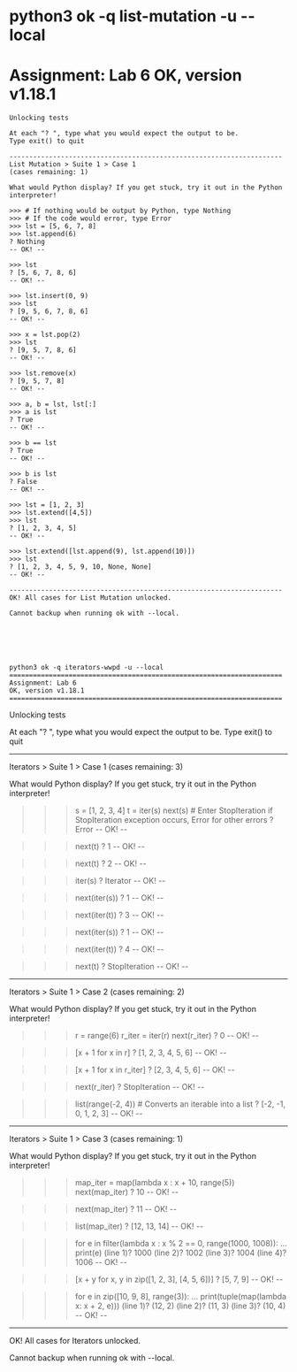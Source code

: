 python3 ok -q list-mutation -u --local    
=====================================================================
Assignment: Lab 6
OK, version v1.18.1
=====================================================================

~~~~~~~~~~~~~~~~~~~~~~~~~~~~~~~~~~~~~~~~~~~~~~~~~~~~~~~~~~~~~~~~~~~~~
Unlocking tests

At each "? ", type what you would expect the output to be.
Type exit() to quit

---------------------------------------------------------------------
List Mutation > Suite 1 > Case 1
(cases remaining: 1)

What would Python display? If you get stuck, try it out in the Python
interpreter!

>>> # If nothing would be output by Python, type Nothing
>>> # If the code would error, type Error
>>> lst = [5, 6, 7, 8]
>>> lst.append(6)
? Nothing
-- OK! --

>>> lst
? [5, 6, 7, 8, 6]
-- OK! --

>>> lst.insert(0, 9)
>>> lst
? [9, 5, 6, 7, 8, 6]
-- OK! --

>>> x = lst.pop(2)
>>> lst
? [9, 5, 7, 8, 6]
-- OK! --

>>> lst.remove(x)
? [9, 5, 7, 8]
-- OK! --

>>> a, b = lst, lst[:]
>>> a is lst
? True
-- OK! --

>>> b == lst
? True
-- OK! --

>>> b is lst
? False
-- OK! --

>>> lst = [1, 2, 3]
>>> lst.extend([4,5])
>>> lst
? [1, 2, 3, 4, 5]
-- OK! --

>>> lst.extend([lst.append(9), lst.append(10)])
>>> lst
? [1, 2, 3, 4, 5, 9, 10, None, None]
-- OK! --

---------------------------------------------------------------------
OK! All cases for List Mutation unlocked.

Cannot backup when running ok with --local.






python3 ok -q iterators-wwpd -u --local
=====================================================================
Assignment: Lab 6
OK, version v1.18.1
=====================================================================

~~~~~~~~~~~~~~~~~~~~~~~~~~~~~~~~~~~~~~~~~~~~~~~~~~~~~~~~~~~~~~~~~~~~~
Unlocking tests

At each "? ", type what you would expect the output to be.
Type exit() to quit

---------------------------------------------------------------------
Iterators > Suite 1 > Case 1
(cases remaining: 3)

What would Python display? If you get stuck, try it out in the Python
interpreter!

>>> s = [1, 2, 3, 4]
>>> t = iter(s)
>>> next(s) # Enter StopIteration if StopIteration exception occurs, Error for other errors
? Error
-- OK! --

>>> next(t)
? 1
-- OK! --

>>> next(t)
? 2
-- OK! --

>>> iter(s)
? Iterator
-- OK! --

>>> next(iter(s))
? 1
-- OK! --

>>> next(iter(t))
? 3
-- OK! --

>>> next(iter(s))
? 1
-- OK! --

>>> next(iter(t))
? 4
-- OK! --

>>> next(t)
? StopIteration
-- OK! --

---------------------------------------------------------------------
Iterators > Suite 1 > Case 2
(cases remaining: 2)

What would Python display? If you get stuck, try it out in the Python
interpreter!

>>> r = range(6)
>>> r_iter = iter(r)
>>> next(r_iter)
? 0
-- OK! --

>>> [x + 1 for x in r]
? [1, 2, 3, 4, 5, 6]
-- OK! --

>>> [x + 1 for x in r_iter]
? [2, 3, 4, 5, 6]
-- OK! --

>>> next(r_iter)
? StopIteration
-- OK! --

>>> list(range(-2, 4))   # Converts an iterable into a list
? [-2, -1, 0, 1, 2, 3]
-- OK! --

---------------------------------------------------------------------
Iterators > Suite 1 > Case 3
(cases remaining: 1)

What would Python display? If you get stuck, try it out in the Python
interpreter!

>>> map_iter = map(lambda x : x + 10, range(5))
>>> next(map_iter)
? 10
-- OK! --

>>> next(map_iter)
? 11
-- OK! --

>>> list(map_iter)
? [12, 13, 14]
-- OK! --

>>> for e in filter(lambda x : x % 2 == 0, range(1000, 1008)):
...     print(e)
(line 1)? 1000
(line 2)? 1002
(line 3)? 1004
(line 4)? 1006
-- OK! --

>>> [x + y for x, y in zip([1, 2, 3], [4, 5, 6])]
? [5, 7, 9]
-- OK! --

>>> for e in zip([10, 9, 8], range(3)):
...   print(tuple(map(lambda x: x + 2, e)))
(line 1)? (12, 2)
(line 2)? (11, 3)
(line 3)? (10, 4)
-- OK! --

---------------------------------------------------------------------
OK! All cases for Iterators unlocked.

Cannot backup when running ok with --local.
